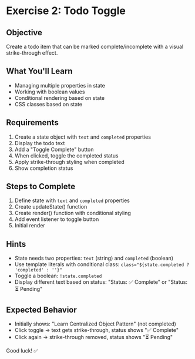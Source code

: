 # Exercise 2: Todo Toggle

## Objective
Create a todo item that can be marked complete/incomplete with a visual strike-through effect.

## What You'll Learn
- Managing multiple properties in state
- Working with boolean values
- Conditional rendering based on state
- CSS classes based on state

## Requirements
1. Create a state object with `text` and `completed` properties
2. Display the todo text
3. Add a "Toggle Complete" button
4. When clicked, toggle the completed status
5. Apply strike-through styling when completed
6. Show completion status

## Steps to Complete
1. Define state with `text` and `completed` properties
2. Create updateState() function
3. Create render() function with conditional styling
4. Add event listener to toggle button
5. Initial render

## Hints
- State needs two properties: `text` (string) and `completed` (boolean)
- Use template literals with conditional class: `class="${state.completed ? 'completed' : ''}"`
- Toggle a boolean: `!state.completed`
- Display different text based on status: "Status: ✅ Complete" or "Status: ⏳ Pending"

## Expected Behavior
- Initially shows: "Learn Centralized Object Pattern" (not completed)
- Click toggle → text gets strike-through, status shows "✅ Complete"
- Click again → strike-through removed, status shows "⏳ Pending"

Good luck! ✅
